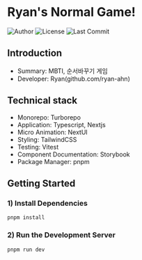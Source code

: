 # Ryan's Normal Game!

![Author](https://img.shields.io/badge/Author-ryan-orange.svg)
![License](https://img.shields.io/badge/License-MIT-blue.svg)
![Last Commit](https://img.shields.io/github/last-commit/ryan-ahn/sample-normal-game)

## Introduction

- Summary: MBTI, 순서바꾸기 게임
- Developer: Ryan(github.com/ryan-ahn)

## Technical stack

- Monorepo: Turborepo
- Application: Typescript, Nextjs
- Micro Animation: NextUI
- Styling: TailwindCSS
- Testing: Vitest
- Component Documentation: Storybook
- Package Manager: pnpm

## Getting Started

### 1) Install Dependencies

```shell
pnpm install
```

### 2) Run the Development Server

```shell
pnpm run dev
```
